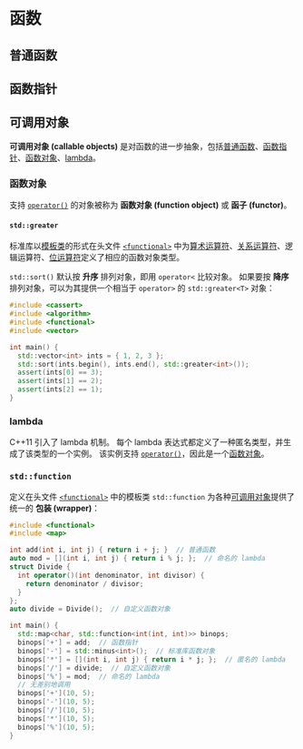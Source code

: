 # 函数

## 普通函数

## 函数指针

## 可调用对象
**可调用对象 (callable objects)** 是对函数的进一步抽象，包括[普通函数](#普通函数)、[函数指针](#函数指针)、[函数对象](#函数对象)、[lambda](#lambda)。

### 函数对象
支持 [`operator()`](./operator#函数调用运算符) 的对象被称为 **函数对象 (function object)** 或 **函子 (functor)**。

#### `std::greater`
标准库以[模板类](./generic#模板类)的形式在头文件 [`<functional>`](https://en.cppreference.com/w/cpp/utility/functional) 中为[算术运算符](./operator.md#算术运算符)、[关系运算符](./operator.md#关系运算符)、逻辑运算符、[位运算符](./operator.md#位运算符)定义了相应的函数对象类型。

`std::sort()` 默认按 **升序** 排列对象，即用 `operator<` 比较对象。
如果要按 **降序** 排列对象，可以为其提供一个相当于 `operator>` 的 `std::greater<T>` 对象：
```cpp
#include <cassert>
#include <algorithm>
#include <functional>
#include <vector>

int main() {
  std::vector<int> ints = { 1, 2, 3 };
  std::sort(ints.begin(), ints.end(), std::greater<int>());
  assert(ints[0] == 3);
  assert(ints[1] == 2);
  assert(ints[2] == 1);
}
```

### lambda
C++11 引入了 lambda 机制。
每个 lambda 表达式都定义了一种匿名类型，并生成了该类型的一个实例。
该实例支持 [`operator()`](./operator#函数调用运算符)，因此是一个[函数对象](#函数对象)。

### `std::function`
定义在头文件 [`<functional>`](https://en.cppreference.com/w/cpp/utility/functional) 中的模板类 `std::function` 为各种[可调用对象](#可调用对象)提供了统一的 **包装 (wrapper)**：
```cpp
#include <functional>
#include <map>

int add(int i, int j) { return i + j; }  // 普通函数
auto mod = [](int i, int j) { return i % j; };  // 命名的 lambda
struct Divide {
  int operator()(int denominator, int divisor) { 
    return denominator / divisor;
  }
};
auto divide = Divide();  // 自定义函数对象

int main() {
  std::map<char, std::function<int(int, int)>> binops;
  binops['+'] = add;  // 函数指针
  binops['-'] = std::minus<int>();  // 标准库函数对象
  binops['*'] = [](int i, int j) { return i * j; };  // 匿名的 lambda
  binops['/'] = divide;  // 自定义函数对象
  binops['%'] = mod;  // 命名的 lambda
  // 无差别地调用
  binops['+'](10, 5);
  binops['-'](10, 5);
  binops['/'](10, 5);
  binops['*'](10, 5);
  binops['%'](10, 5);
}
```
